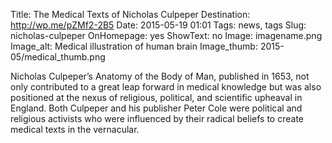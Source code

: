 Title: The Medical Texts of Nicholas Culpeper
Destination: http://wp.me/pZMf2-2B5
Date: 2015-05-19 01:01 
Tags: news, tags 
Slug: nicholas-culpeper 
OnHomepage: yes
ShowText: no
Image: imagename.png
Image_alt: Medical illustration of human brain
Image_thumb: 2015-05/medical_thumb.png

Nicholas Culpeper’s Anatomy of the Body of Man, published in 1653, not only contributed to a great leap forward in medical knowledge but was also positioned at the nexus of religious, political, and scientific upheaval in England. Both Culpeper and his publisher Peter Cole were political and religious activists who were influenced by their radical beliefs to create medical texts in the vernacular. 